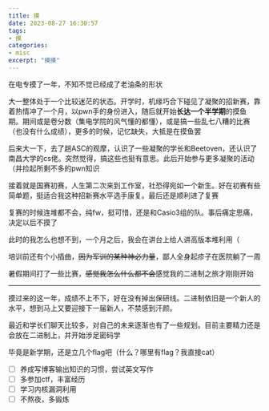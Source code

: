 ```yaml
---
title: 摸
date: 2023-08-27 16:30:57
tags:
- 摸
categories:
- misc
excerpt: "摸摸"
---
```


在电专摸了一年，不知不觉已经成了老油条的形状

大一整体处于一个比较迷茫的状态。开学时，机缘巧合下碰见了凝聚的招新赛，靠着热情冲了一个月，以pwn手的身份进入，随后就开始**长达一个半学期**的摸鱼期。期间或是卷分数（集电学院的风气懂的都懂），或是搞一些乱七八糟的比赛（也没有什么成绩），更多的时候，记忆缺失，大抵是在摸鱼罢

后来大一下，去了趟ASC的观摩，认识了一些凝聚的学长和Beetoven，还认识了南昌大学的cs佬。突然觉得，搞这些也挺有意思。此后开始参与更多凝聚的活动（并捡起所剩不多的pwn知识

接着就是国赛初赛，人生第二次来到工作室，社恐得宛如一个新生。好在初赛有些简单题，挺适合我这种招新赛水平选手康复。最后还是顺利进了复赛

复赛的时候连堆都不会，纯fw，挺可惜，还是和Casio3组的队。事后痛定思痛，决定以后不摸了

此时的我怎么也想不到，一个月之后，我会在讲台上给人讲高版本堆利用（

培训前还有个小插曲，~~因为军训的某种神必力量~~，鄙人全身起疹子在医院躺了一周



暑假期间打了一些比赛，~~感觉我怎么什么都不会~~感觉我的二进制之旅才刚刚开始

---



摸过来的这一年，成绩不上不下，好在没有掉出保研线。二进制依旧是一个新人的水平，想到马上又要迎接下一届新人，不禁感到汗颜。

最近和学长们聊天比较多，对自己的未来逐渐也有了一些规划。目前主要精力还是会放在二进制上，并开始涉足密码学



毕竟是新学期，还是立几个flag吧（什么？哪里有flag？我直接cat）

- [ ] 养成写博客输出知识的习惯，尝试英文写作
- [ ] 多参加ctf，丰富经历
- [ ] 学习内核漏洞利用
- [ ] 不熬夜，多锻炼
